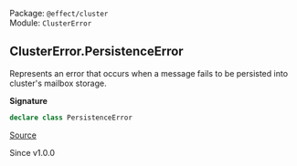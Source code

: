 Package: `@effect/cluster`<br />
Module: `ClusterError`<br />

## ClusterError.PersistenceError

Represents an error that occurs when a message fails to be persisted into
cluster's mailbox storage.

**Signature**

```ts
declare class PersistenceError
```

[Source](https://github.com/Effect-TS/effect/tree/main/packages/platform/src/ClusterError.ts#L112)

Since v1.0.0
